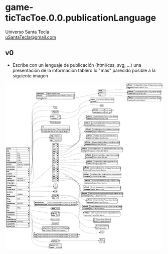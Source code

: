 # game-ticTacToe.0.0.publicationLanguage
Universo Santa Tecla  
[uSantaTecla@gmail.com](mailto:uSantaTecla@gmail.com)  
  
## v0 

* Escribe con un lenguaje de publicación (html/css, svg, ...) una presentación de la información  tablero lo "más" parecido posible a la siguiente imagen

![Papúa Guinea](../docs/images/country.svg)  
